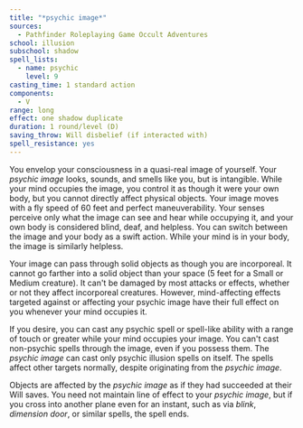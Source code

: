 ```yaml
---
title: "*psychic image*"
sources:
  - Pathfinder Roleplaying Game Occult Adventures
school: illusion
subschool: shadow
spell_lists:
  - name: psychic
    level: 9
casting_time: 1 standard action
components:
  - V
range: long
effect: one shadow duplicate
duration: 1 round/level (D)
saving_throw: Will disbelief (if interacted with)
spell_resistance: yes
---
```


You envelop your consciousness in a quasi-real image of yourself. Your *psychic image* looks, sounds, and smells like you, but is intangible. While your mind occupies the image, you control it as though it were your own body, but you cannot directly affect physical objects. Your image moves with a fly speed of 60 feet and perfect maneuverability. Your senses perceive only what the image can see and hear while occupying it, and your own body is considered blind, deaf, and helpless. You can switch between the image and your body as a swift action. While your mind is in your body, the image is similarly helpless.

Your image can pass through solid objects as though you are incorporeal. It cannot go farther into a solid object than your space (5 feet for a Small or Medium creature). It can't be damaged by most attacks or effects, whether or not they affect incorporeal creatures. However, mind-affecting effects targeted against or affecting your psychic image have their full effect on you whenever your mind occupies it.

If you desire, you can cast any psychic spell or spell-like ability with a range of touch or greater while your mind occupies your image. You can't cast non-psychic spells through the image, even if you possess them. The *psychic image* can cast only psychic illusion spells on itself. The spells affect other targets normally, despite originating from the *psychic image*.

Objects are affected by the *psychic image* as if they had succeeded at their Will saves. You need not maintain line of effect to your *psychic image*, but if you cross into another plane even for an instant, such as via *blink*, *dimension door*, or similar spells, the spell ends.
